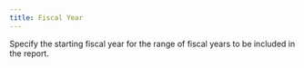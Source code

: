 ```yaml
---
title: Fiscal Year
---
```



Specify the starting fiscal year for the range of fiscal years to be included in the report.
